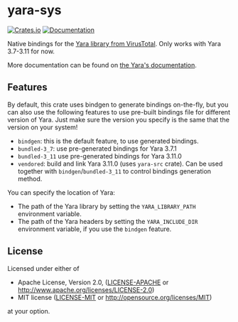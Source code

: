# yara-sys

[![Crates.io](https://img.shields.io/crates/v/yara-sys.svg)](https://crates.io/crates/yara-sys)
[![Documentation](https://docs.rs/yara-sys/badge.svg)](https://docs.rs/yara-sys)

Native bindings for the [Yara library from VirusTotal](https://github.com/VirusTotal/yara).
Only works with Yara 3.7-3.11 for now.

More documentation can be found on [the Yara's documentation](https://yara.readthedocs.io/en/v3.7.0/index.html).

## Features

By default, this crate uses bindgen to generate bindings on-the-fly, but you can
also use the following features to use pre-built bindings file for different
version of Yara. Just make sure the version you specify is the same that the
version on your system!

- `bindgen`: this is the default feature, to use generated bindings.
- `bundled-3_7`: use pre-generated bindings for Yara 3.7.1
- `bundled-3_11` use pre-generated bindings for Yara 3.11.0
- `vendored`: build and link Yara 3.11.0 (uses `yara-src` crate). 
                Can be used together with `bindgen`/`bundled-3_11` to control bindings generation method.  

You can specify the location of Yara:

- The path of the Yara library by setting the `YARA_LIBRARY_PATH` environment
  variable.
- The path of the Yara headers by setting the `YARA_INCLUDE_DIR` environment
  variable, if you use the `bindgen` feature.

## License

Licensed under either of

 * Apache License, Version 2.0, ([LICENSE-APACHE](LICENSE-APACHE) or http://www.apache.org/licenses/LICENSE-2.0)
 * MIT license ([LICENSE-MIT](LICENSE-MIT) or http://opensource.org/licenses/MIT)

at your option.

